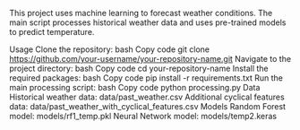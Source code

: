 This project uses machine learning to forecast weather conditions. The main script processes historical weather data and uses pre-trained models to predict temperature.

Usage
Clone the repository:
bash
Copy code
git clone https://github.com/your-username/your-repository-name.git
Navigate to the project directory:
bash
Copy code
cd your-repository-name
Install the required packages:
bash
Copy code
pip install -r requirements.txt
Run the main processing script:
bash
Copy code
python processing.py
Data
Historical weather data: data/past_weather.csv
Additional cyclical features data: data/past_weather_with_cyclical_features.csv
Models
Random Forest model: models/rf1_temp.pkl
Neural Network model: models/temp2.keras
